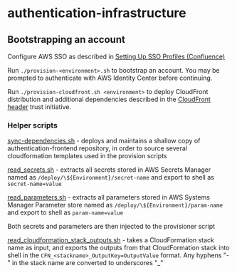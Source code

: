 # authentication-infrastructure

## Bootstrapping an account

Configure AWS SSO as described in [Setting Up SSO Profiles (Confluence)](https://govukverify.atlassian.net/wiki/spaces/LO/pages/3831890210/How+to+deploy+to+sandpit+authdev+environments#Setting-up-SSO-profiles)

Run `./provision-<environment>.sh` to bootstrap an account. You may be prompted to authenticate with AWS Identity Center before continuing.

Run `./provision-cloudfront.sh <environment>` to deploy CloudFront distribution and additional dependencies described in the [CloudFront header](https://govukverify.atlassian.net/wiki/spaces/DID/pages/4026401532/Part+1+-+Deploying+CloudFront) trust initiative.

### Helper scripts

[sync-dependencies.sh](./sync-dependencies.sh) - deploys and maintains a shallow copy of authentication-frontend repository, in order to source several cloudformation templates used in the provision scripts

[read_secrets.sh](./scripts/read_secrets.sh) - extracts all secrets stored in AWS Secrets Manager named as `/deploy/\${Environment}/secret-name` and export to shell as `secret-name=value`

[read_parameters.sh](./scripts/read_parameters.sh) - extracts all parameters stored in AWS Systems Manager Parameter store named as `/deploy/\${Environment}/param-name` and export to shell as `param-name=value`

Both secrets and parameters are then injected to the provisioner script

[read_cloudformation_stack_outputs.sh](./scripts/read_cloudformation_stack_outputs.sh) - takes a CloudFormation stack name as input, and exports the outputs from that CloudFormation stack into shell in the `CFN_<stackname>_OutputKey=OutputValue` format. Any hyphens "-" in the stack name are converted to underscores "_"
